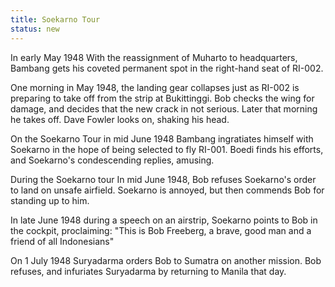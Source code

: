 ```yaml
---
title: Soekarno Tour
status: new
---
```


In early May 1948 With the reassignment of Muharto to headquarters,
Bambang gets his coveted permanent spot in the right-hand seat of
RI-002.

One morning in May 1948, the landing gear collapses just as RI-002 is
preparing to take off from the strip at Bukittinggi. Bob checks the wing
for damage, and decides that the new crack in not serious. Later that
morning he takes off. Dave Fowler looks on, shaking his head.

On the Soekarno Tour in mid June 1948 Bambang ingratiates himself with
Soekarno in the hope of being selected to fly RI-001. Boedi finds his
efforts, and Soekarno's condescending replies, amusing.

During the Soekarno tour In mid June 1948, Bob refuses Soekarno's order
to land on unsafe airfield. Soekarno is annoyed, but then commends Bob
for standing up to him.

In late June 1948 during a speech on an airstrip, Soekarno points to Bob
in the cockpit, proclaiming: "This is Bob Freeberg, a brave, good man
and a friend of all Indonesians"

On 1 July 1948 Suryadarma orders Bob to Sumatra on another mission. Bob
refuses, and infuriates Suryadarma by returning to Manila that day.
